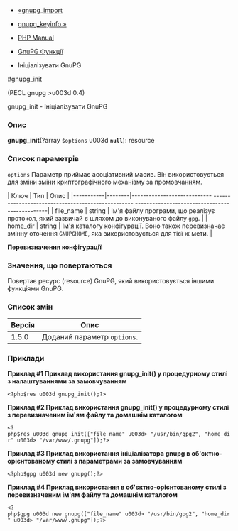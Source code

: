 - [«gnupg_import](function.gnupg-import.md)
- [gnupg_keyinfo »](function.gnupg-keyinfo.md)

- [PHP Manual](index.md)
- [GnuPG Функції](ref.gnupg.md)
- Ініціалізувати GnuPG

#gnupg_init

(PECL gnupg \>u003d 0.4)

gnupg_init - Ініціалізувати GnuPG

### Опис

**gnupg_init**(?array `$options` u003d **`null`**): resource

### Список параметрів

`options`
Параметр приймає асоціативний масив. Він використовується для зміни
зміни криптографічного механізму за промовчанням.

| Ключ | Тип | Опис |
|-----------|--------|---------------------------- -------------------------------------------------- -----------------------------------------------|
| file_name | string | Ім'я файлу програми, що реалізує протокол, який зазвичай є шляхом до виконуваного файлу `gpg`. |
| home_dir | string | Ім'я каталогу конфігурації. Воно також перевизначає змінну оточення `GNUPGHOME`, яка використовується для тієї ж мети. |

**Перевизначення конфігурації**

### Значення, що повертаються

Повертає ресурс (resource) GnuPG, який використовується іншими
функціями GnuPG.

### Список змін

| Версія | Опис                        |
|--------|-----------------------------|
| 1.5.0  | Доданий параметр `options`. |

### Приклади

**Приклад #1 Приклад використання **gnupg_init()** у процедурному стилі з
налаштуваннями за замовчуванням**

` <?php$res u003d gnupg_init();?> `

**Приклад #2 Приклад використання **gnupg_init()** у процедурному стилі з
перевизначеним ім'ям файлу та домашнім каталогом**

` <?php$res u003d gnupg_init(["file_name" u003d> "/usr/bin/gpg2", "home_dir" u003d> "/var/www/.gnupg"]);?> `

**Приклад #3 Приклад використання ініціалізатора gnupg в
об'єктно-орієнтованому стилі з параметрами за замовчуванням**

` <?php$gpg u003d new gnupg();?> `

**Приклад #4 Приклад використання в об'єктно-орієнтованому стилі з
перевизначеним ім'ям файлу та домашнім каталогом**

` <?php$gpg u003d new gnupg(["file_name" u003d> "/usr/bin/gpg2", "home_dir" u003d> "/var/www/.gnupg"]);?> `
